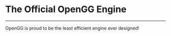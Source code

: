 # The Official OpenGG Engine
                        
___________________________________________________________________________
OpenGG is proud to be the least efficient engine ever designed!

